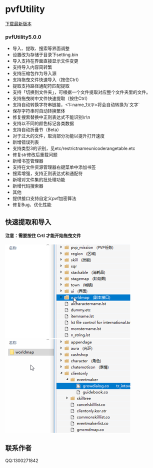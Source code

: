 # pvfUtility
[下载最新版本](pan.baidu.com)

### pvfUtility5.0.0

- 导入、提取、搜索等界面调整
- 设置改为存储于目录下setting.bin
- 导入支持在界面直接显示文件变更
- 支持导入内容简转繁
- 支持压缩包作为导入源
- 支持拖曳文件快速导入（按住Ctrl）
- 提取支持路径通配符匹配提取
- 支持「切换到文件夹」，可根据一个文件提取对应整个文件夹里的文件。
- 支持拖曳树中文件快速提取（按住Ctrl）
- 支持自动转换字符串链接，<1::name_1`文字`>将会自动转换为\`文字`
- 保存字符串时自动转换繁体
- 修复搜索替换中正则表达式不能识别\r\n
- 支持以不同的颜色标记各类数据
- 支持自动折叠节（Beta）
- 对于过大的文件，取消部分功能以提升打开速度
- 新增错误列表
- 支持类型3的识别，见etc/restrictnameunicoderangetable.etc
- 修复str修改后重载问题
- 新增书签管理器
- 支持在文件资源管理器右键菜单中添加书签
- 搜索增强，支持正则表达式和通配符
- 新增对文件集的批处理功能
- 新增代码搜索器
- 其他
- 提供接口支持自定义pvf加密算法
- 修复Bug、优化性能

## 快速提取和导入
#### 注意：需要按住 Crtl 才能开始拖曳文件
![提取](/Extract.gif)
![导入](/Import.gif)

## 联系作者
QQ:1300271842
